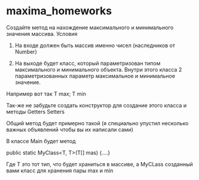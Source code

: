 # maxima_homeworks

Создайте метод на нахождение максимального и минимального значения массива.
Условия

1) На входе должен быть массив именно чисел (наследников от Number)

2) На выходе будет класс, который параметризован типом максимального и минимального объекта. Внутри этого класса 2 параметризованных параметр максимальное и минимальное значение.

Например вот так T max; T min

Так-же не забудьте создать конструктор для создание этого класса и методы Getters Setters

Общий метод будет примерно такой (я специально упустил несколько важных объявлений чтобы вы их написали сами)

В классе Main будет метод

public static MyClass<T, T>(T[] mas) {….}

Где T это тот тип, что будет храниться в массиве, а MyCLass созданный вами класс для хранения пары max и min
